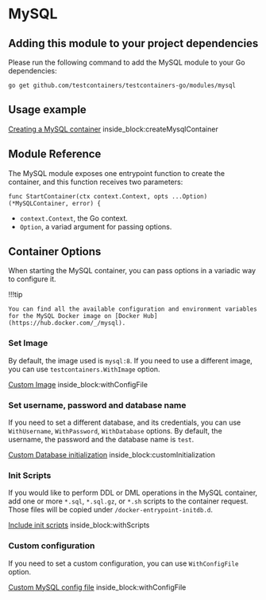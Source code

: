 # MySQL

## Adding this module to your project dependencies

Please run the following command to add the MySQL module to your Go dependencies:

```
go get github.com/testcontainers/testcontainers-go/modules/mysql
```

## Usage example

<!--codeinclude--> 
[Creating a MySQL container](../../modules/mysql/mysql_test.go) inside_block:createMysqlContainer
<!--/codeinclude-->

## Module Reference

The MySQL module exposes one entrypoint function to create the container, and this function receives two parameters:

```golang
func StartContainer(ctx context.Context, opts ...Option) (*MySQLContainer, error) {
```

- `context.Context`, the Go context.
- `Option`, a variad argument for passing options.

## Container Options

When starting the MySQL container, you can pass options in a variadic way to configure it.

!!!tip

    You can find all the available configuration and environment variables for the MySQL Docker image on [Docker Hub](https://hub.docker.com/_/mysql).

### Set Image

By default, the image used is `mysql:8`.  If you need to use a different image, you can use `testcontainers.WithImage` option.

<!--codeinclude-->
[Custom Image](../../modules/mysql/mysql_test.go) inside_block:withConfigFile
<!--/codeinclude-->

### Set username, password and database name

If you need to set a different database, and its credentials, you can use `WithUsername`, `WithPassword`, `WithDatabase`
options.  By default, the username, the password and the database name is `test`.

<!--codeinclude-->
[Custom Database initialization](../../modules/mysql/mysql_test.go) inside_block:customInitialization
<!--/codeinclude-->

### Init Scripts

If you would like to perform DDL or DML operations in the MySQL container, add one or more `*.sql`, `*.sql.gz`, or `*.sh`
scripts to the container request. Those files will be copied under `/docker-entrypoint-initdb.d`.

<!--codeinclude-->
[Include init scripts](../../modules/mysql/mysql_test.go) inside_block:withScripts
<!--/codeinclude-->

### Custom configuration

If you need to set a custom configuration, you can use `WithConfigFile` option.

<!--codeinclude-->
[Custom MySQL config file](../../modules/mysql/mysql_test.go) inside_block:withConfigFile
<!--/codeinclude-->
